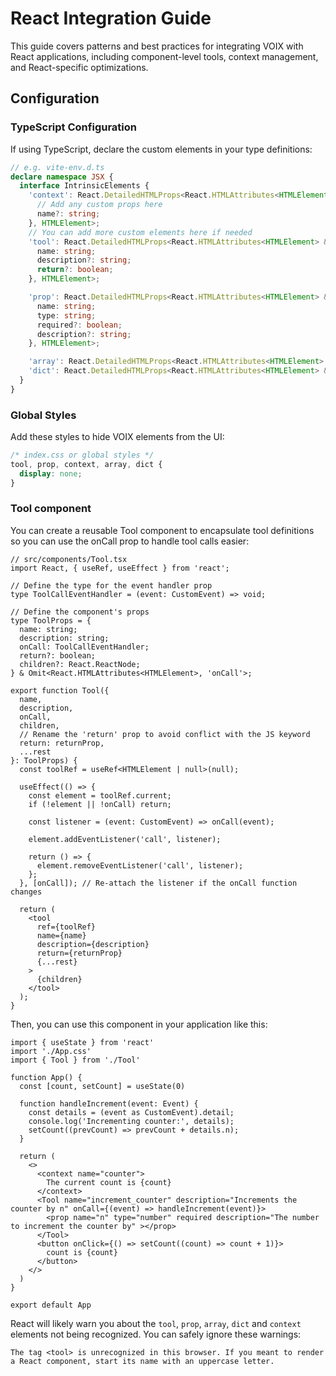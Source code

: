# React Integration Guide

This guide covers patterns and best practices for integrating VOIX with React applications, including component-level tools, context management, and React-specific optimizations.

## Configuration

### TypeScript Configuration

If using TypeScript, declare the custom elements in your type definitions:

```typescript
// e.g. vite-env.d.ts
declare namespace JSX {
  interface IntrinsicElements {
    'context': React.DetailedHTMLProps<React.HTMLAttributes<HTMLElement> & {
      // Add any custom props here
      name?: string;
    }, HTMLElement>;
    // You can add more custom elements here if needed
    'tool': React.DetailedHTMLProps<React.HTMLAttributes<HTMLElement> & {
      name: string;
      description?: string;
      return?: boolean;
    }, HTMLElement>;

    'prop': React.DetailedHTMLProps<React.HTMLAttributes<HTMLElement> & {
      name: string;
      type: string;
      required?: boolean;
      description?: string;
    }, HTMLElement>;

    'array': React.DetailedHTMLProps<React.HTMLAttributes<HTMLElement> & {}, HTMLElement>;
    'dict': React.DetailedHTMLProps<React.HTMLAttributes<HTMLElement> & {}, HTMLElement>;
  }
}
```

### Global Styles

Add these styles to hide VOIX elements from the UI:

```css
/* index.css or global styles */
tool, prop, context, array, dict {
  display: none;
}
```

### Tool component
You can create a reusable Tool component to encapsulate tool definitions so you can use the onCall prop to handle tool calls easier:

```tsx
// src/components/Tool.tsx
import React, { useRef, useEffect } from 'react';

// Define the type for the event handler prop
type ToolCallEventHandler = (event: CustomEvent) => void;

// Define the component's props
type ToolProps = {
  name: string;
  description: string;
  onCall: ToolCallEventHandler;
  return?: boolean;
  children?: React.ReactNode;
} & Omit<React.HTMLAttributes<HTMLElement>, 'onCall'>;

export function Tool({
  name,
  description,
  onCall,
  children,
  // Rename the 'return' prop to avoid conflict with the JS keyword
  return: returnProp, 
  ...rest
}: ToolProps) {
  const toolRef = useRef<HTMLElement | null>(null);

  useEffect(() => {
    const element = toolRef.current;
    if (!element || !onCall) return;

    const listener = (event: CustomEvent) => onCall(event);

    element.addEventListener('call', listener);

    return () => {
      element.removeEventListener('call', listener);
    };
  }, [onCall]); // Re-attach the listener if the onCall function changes

  return (
    <tool
      ref={toolRef}
      name={name}
      description={description}
      return={returnProp}
      {...rest}
    >
      {children}
    </tool>
  );
}
```

Then, you can use this component in your application like this:

```tsx
import { useState } from 'react'
import './App.css'
import { Tool } from './Tool'

function App() {
  const [count, setCount] = useState(0)

  function handleIncrement(event: Event) {
    const details = (event as CustomEvent).detail;
    console.log('Incrementing counter:', details);
    setCount((prevCount) => prevCount + details.n);
  }

  return (
    <>
      <context name="counter">
        The current count is {count}
      </context>
      <Tool name="increment_counter" description="Increments the counter by n" onCall={(event) => handleIncrement(event)}>
        <prop name="n" type="number" required description="The number to increment the counter by" ></prop>
      </Tool>
      <button onClick={() => setCount((count) => count + 1)}>
        count is {count}
      </button>
    </>
  )
}

export default App
```

React will likely warn you about the `tool`, `prop`, `array`, `dict` and `context` elements not being recognized. You can safely ignore these warnings:
```
The tag <tool> is unrecognized in this browser. If you meant to render a React component, start its name with an uppercase letter.
```

<!--@include: @/voix_context.md -->